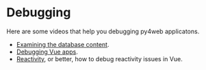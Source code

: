# Debugging

Here are some videos that help you debugging py4web applicatons. 

* [Examining the database content](https://youtu.be/PFCoBx4o5t8).
* [Debugging Vue apps](https://youtu.be/pBC02dVb7yM). 
* [Reactivity](https://youtu.be/4Rc_33ee9Yc), or better, how to debug reactivity issues in Vue. 

